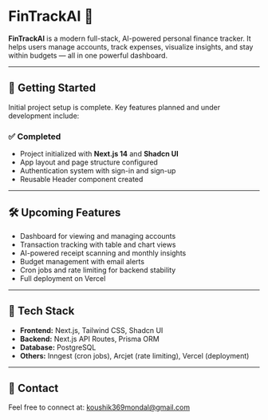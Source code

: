 # FinTrackAI 💸

**FinTrackAI** is a modern full-stack, AI-powered personal finance tracker. It helps users manage accounts, track expenses, visualize insights, and stay within budgets — all in one powerful dashboard.

---

## 🚀 Getting Started

Initial project setup is complete. Key features planned and under development include:

### ✅ Completed

- Project initialized with **Next.js 14** and **Shadcn UI**
- App layout and page structure configured
- Authentication system with sign-in and sign-up
- Reusable Header component created

---

## 🛠️ Upcoming Features

- Dashboard for viewing and managing accounts
- Transaction tracking with table and chart views
- AI-powered receipt scanning and monthly insights
- Budget management with email alerts
- Cron jobs and rate limiting for backend stability
- Full deployment on Vercel

---

## 📁 Tech Stack

- **Frontend:** Next.js, Tailwind CSS, Shadcn UI
- **Backend:** Next.js API Routes, Prisma ORM
- **Database:** PostgreSQL
- **Others:** Inngest (cron jobs), Arcjet (rate limiting), Vercel (deployment)

---

## 📧 Contact

Feel free to connect at: [koushik369mondal@gmail.com](mailto:koushik369mondal@gmail.com)
